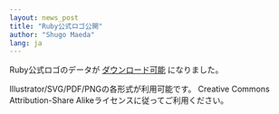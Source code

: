 ```yaml
---
layout: news_post
title: "Ruby公式ロゴ公開"
author: "Shugo Maeda"
lang: ja
---
```


Ruby公式ロゴのデータが [ダウンロード可能][1] になりました。

Illustrator/SVG/PDF/PNGの各形式が利用可能です。 Creative Commons Attribution-Share
Alikeライセンスに従ってご利用ください。



[1]: http://www.ruby-assn.org/ruby-logo.html.ja
